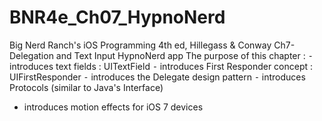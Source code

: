 BNR4e_Ch07_HypnoNerd
====================

Big Nerd Ranch's iOS Programming 4th ed, Hillegass & Conway
Ch7-Delegation and Text Input
HypnoNerd app 
The purpose of this chapter :
⁃ introduces text fields : UITextField 
⁃ introduces First Responder concept : UIFirstResponder
⁃ introduces the Delegate design pattern 
⁃ introduces Protocols (similar to Java's Interface) 
- introduces motion effects for iOS 7 devices

